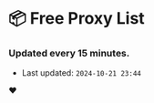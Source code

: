 # :package: Free Proxy List
### Updated every 15 minutes.

- Last updated: `2024-10-21 23:44`

:heart:
